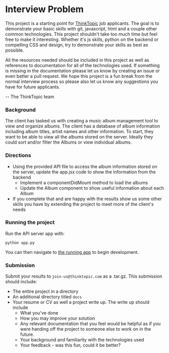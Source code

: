 # Interview Problem

This project is a starting point for [ThinkTopic](http://thinktopic.com/) job applicants. The goal is to demonstrate your basic skills with git, javascript, html and a couple other common technologies. This project shouldn't take too much time but feel free to make it interesting. Whether it's js skills, python on the backend or compelling CSS and design, try to demonstrate your skills as best as possible.

All the resources needed should be included in this project as well as references to documentation for all of the technologies used. If something is missing in the documentation please let us know by creating an issue or even better a pull request. We hope this project is a fun break from the normal interview process so please also let us know any suggestions you have for future applicants.

-- The ThinkTopic team

### Background

The client has tasked us with creating a music album management tool to view and organize albums. The client has a database of album information including album titles, artist names and other information. To start, they want to be able to view all the albums stored on the server. Ideally they could sort and/or filter the Albums or view individual albums.

### Directions

- Using the provided API file to access the album information stored on the server, update the app.jsx code to show the information from the backend
  + Implement a componentDidMount method to load the albums
  + Update the Album component to show useful information about each Album
- If you complete that and are happy with the results show us some other skills you have by extending the project to meet more of the client's needs

### Running the project

Run the API server app with:

`python app.py`

You can then navigate to [the running app](http://127.0.0.1:5000/) to begin development.

### Submission

Submit your results to `join-us@thinktopic.com` as a .tar.gz. This submission should include:
  - The entire project in a directory
  - An additional directory titled `docs`
  - Your resume or CV as well a project write up. The write up should include
    + What you've done
    + How you may improve your solution
    + Any relevant documentation that you feel would be helpful as if you were handing off the project to someone else to work on in the future.
    + Your background and familiarity with the technologies used
    + Your feedback - was this fun, could it be better?
